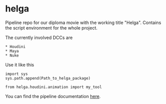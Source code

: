 
helga
=====

Pipeline repo for our diploma movie with the working title "Helga". Contains the script environment for the whole project.

The currently involved DCCs are
	
	* Houdini
	* Maya
	* Nuke

Use it like this

	import sys
	sys.path.append(Path_to_helga_package)

	from helga.houdini.animation import my_tool

You can find the pipeline documentation [here](http://www.kiiia.com/helga/documentation/build/html/index.html).